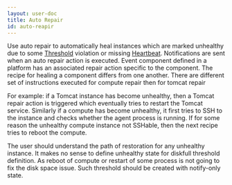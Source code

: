 ```yaml
---
layout: user-doc
title: Auto Repair
id: auto-reapir
---
```


Use auto repair to automatically heal instances which are marked unhealthy due to some <a href="/documentation/user/references/threshold-definitions.html">Threshold</a> violation or missing <a href="/documentation/user/references/heartbeat-monitors.html">Heartbeat</a>. Notifications are sent when an auto repair action is executed. Event component defined in a platform has an associated repair action specific to the component. The recipe for healing a component differs from one another. There are different set of instructions executed for compute repair then for tomcat repair

For example: if a Tomcat instance has become unhealthy, then a Tomcat repair action is triggered which eventually tries to restart the Tomcat service. Similarly if a compute has become unhealthy, it first tries to SSH to the instance and checks whether the agent process is running. If for some reason the unhealthy compute instance not SSHable, then the next recipe tries to reboot the compute.

The user should understand the path of restoration for any unhealthy instance. It makes no sense to define unhealthy state for diskfull threshold definition. As reboot of compute or restart of some process is not going to fix the disk space issue. Such threshold should be created with notify-only state.
